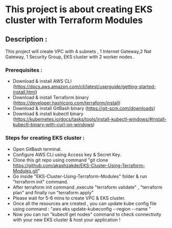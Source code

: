 # This project is about creating EKS cluster with Terraform Modules

## Description : 
This project will create VPC with 4 subnets , 1 Internet Gateway,2 Nat Gateway, 1 Security Group, EKS cluster with 2 worker nodes .

### Prerequisites :
- Download & install AWS CLI (https://docs.aws.amazon.com/cli/latest/userguide/getting-started-install.html)
- Download & install Terraform binary (https://developer.hashicorp.com/terraform/install)
- Download & install GitBash binary (https://git-scm.com/downloads)
- Download & install kubectl binary (https://kubernetes.io/docs/tasks/tools/install-kubectl-windows/#install-kubectl-binary-with-curl-on-windows)
### Steps for creating EKS cluster :
- Open GitBash terminal.
- Configure AWS CLI using Access key & Secret Key.
- Clone this git repo using command "git clone https://github.com/akashzakde/EKS-Cluster-Using-Terraform-Modules.git"
- Go inside "EKS-Cluster-Using-Terraform-Modules" folder & run "terraform init" command.
- After terraform init command ,execute "terraform validate" , "terraform plan" and finally run "terraform apply"
- Please wait for 5-6 mins to create VPC & EKS cluster.
- Once all the resources are created , you can update kube config file using command : "aws eks update-kubeconfig --region <region-code> --name <Cluster-Name>"
- Now you can run "kubectl get nodes" command to check connectivity with your new EKS cluster & host your application !
